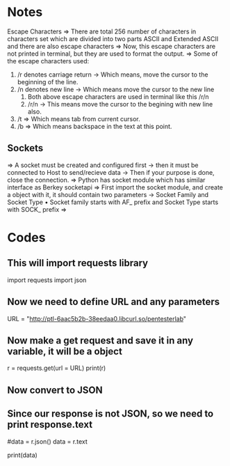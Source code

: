 # Notes
Escape Characters
⇒ There are total 256 number of characters in characters set which are divided into two parts ASCII and Extended ASCII and there are also escape characters
⇒ Now, this escape characters are not printed in terminal, but they are used to format the output.
⇒ Some of the escape characters used:
1. /r denotes carriage return -> Which means, move the cursor to the beginning of the line.
2. /n denotes new line -> Which means move the cursor to the new line
   1) Both above escape characters are used in terminal like this /r/n
   2) /r/n -> This means move the cursor to the begining with new line also.
3. /t => Which means tab from current cursor.
4. /b => Which means backspace in the text at this point.


## Sockets
⇒ A socket must be created and configured first -> then it must be connected to Host to send/recieve data -> Then if your purpose is done, close the connection.
⇒ Python has socket module which has similar interface as Berkey socketapi
⇒ First import the socket module, and create a object with it, it should contain two parameters -> Socket Family and Socket Type
   • Socket family starts with AF_ prefix and Socket Type starts with SOCK_ prefix
⇒ 

# Codes
## This will import requests library
import requests
import json

## Now we need to define URL and any parameters
URL = "http://ptl-6aac5b2b-38eedaa0.libcurl.so/pentesterlab"

## Now make a get request and save it in any variable, it will be a object
r = requests.get(url = URL)
print(r)

## Now convert to JSON
## Since our response is not JSON, so we need to print response.text
#data = r.json()
data = r.text

print(data)


